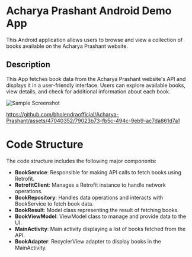 # Acharya Prashant Android Demo App

This Android application allows users to browse and view a collection of books available on the Acharya Prashant website.

## Description

This App fetches book data from the Acharya Prashant website's API and displays it in a user-friendly interface. Users can explore available books, view details, and check for additional information about each book.


![Sample Screenshot](https://github.com/bholendraofficial/Acharya-Prashant/assets/47040352/f10d3c9e-6e2f-40cc-bae6-643d8b44af0d)



https://github.com/bholendraofficial/Acharya-Prashant/assets/47040352/79023b73-fb5c-494c-9eb9-ac7da861d7a1



# Code Structure

The code structure includes the following major components:

- **BookService**: Responsible for making API calls to fetch books using Retrofit.
- **RetrofitClient**: Manages a Retrofit instance to handle network operations.
- **BookRepository**: Handles data operations and interacts with BookService to fetch book data.
- **BookResult**: Model class representing the result of fetching books.
- **BookViewModel**: ViewModel class to manage and provide data to the UI.
- **MainActivity**: Main activity displaying a list of books fetched from the API.
- **BookAdapter**: RecyclerView adapter to display books in the MainActivity.






